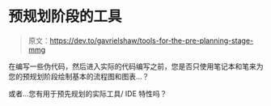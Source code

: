 # 预规划阶段的工具

> 原文：<https://dev.to/gavrielshaw/tools-for-the-pre-planning-stage-mmg>

在编写一些伪代码，然后进入实际的代码编写之前，您是否只使用笔记本和笔来为您的预规划阶段绘制基本的流程图和图表...？

或者...您有用于预先规划的实际工具/ IDE 特性吗？